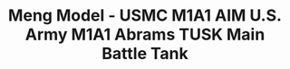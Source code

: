 ---
layout: product
title: "Meng Model - USMC M1A1 AIM U.S. Army M1A1 Abrams TUSK Main Battle Tank"
price: "7800" 
desc: "N/A"
img_path: "/assets/img/MM-TS-032.webp"
brand: "N/A"
available: false
special_offer: false
new: false
soon: false
cat: "010000"
subcat: "011000"
subsubcat: "0N/A"
sifra: "MM-TS-032"
popular: false
spec: false
---